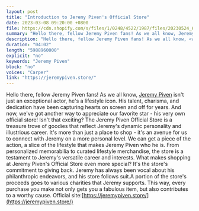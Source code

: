 ```yaml
---
layout: post
title: "Introduction to Jeremy Piven's Official Store"
date: 2023-03-08 09:20:00 +0800
file: https://cdn.shopify.com/s/files/1/0248/4522/1987/files/20230524_6.mp3?v=1684895793
summary: "Hello there, fellow Jeremy Piven fans! As we all know, Jeremy Piven isn't just an exceptional actor, he's a lifestyle icon. His talent, charisma, and dedication have been capturing hearts on screen and off for years. And now, we've got another way to appreciate our favorite star - his very own official store! Isn't that exciting? The Jeremy Piven Official Store is a treasure trove of goodies that reflect Jeremy's dynamic personality and illustrious career. It's more than just a place to shop - it's an avenue for us to connect with Jeremy on a more personal level. We can get a piece of the action, a slice of the lifestyle that makes Jeremy Piven who he is. From personalized memorabilia to curated lifestyle merchandise, the store is a testament to Jeremy's versatile career and interests. What makes shopping at Jeremy Piven's Official Store even more special? It's the store's commitment to giving back. Jeremy has always been vocal about his philanthropic endeavors, and his store follows suit.A portion of the store's proceeds goes to various charities that Jeremy supports. This way, every purchase you make not only gets you a fabulous item, but also contributes to a worthy cause. "
description: "Hello there, fellow Jeremy Piven fans! As we all know, <a href='https://jeremypiven.store/'>Jeremy Piven</a> isn't just an exceptional actor, he's a lifestyle icon. His talent, charisma, and dedication have been capturing hearts on screen and off for years. And now, we've got another way to appreciate our favorite star - his very own official store! Isn't that exciting? The Jeremy Piven Official Store is a treasure trove of goodies that reflect Jeremy's dynamic personality and illustrious career. It's more than just a place to shop - it's an avenue for us to connect with Jeremy on a more personal level. We can get a piece of the action, a slice of the lifestyle that makes Jeremy Piven who he is. From personalized memorabilia to curated lifestyle merchandise, the store is a testament to Jeremy's versatile career and interests. What makes shopping at Jeremy Piven's Official Store even more special? It's the store's commitment to giving back. Jeremy has always been vocal about his philanthropic endeavors, and his store follows suit.A portion of the store's proceeds goes to various charities that Jeremy supports. This way, every purchase you make not only gets you a fabulous item, but also contributes to a worthy cause.  Official site:<a href='https://jeremypiven.store/'>https://jeremypiven.store/</a> "
duration: "04:02"
length: "5988960000"
explicit: "no"
keywords: "Jeremy Piven"
block: "no"
voices: "Carper"
link: "https://jeremypiven.store/"
---
```


Hello there, fellow Jeremy Piven fans! As we all know, [Jeremy Piven](https://jeremypiven.store/) isn't just an exceptional actor, he's a lifestyle icon. His talent, charisma, and dedication have been capturing hearts on screen and off for years. And now, we've got another way to appreciate our favorite star - his very own official store! Isn't that exciting? The Jeremy Piven Official Store is a treasure trove of goodies that reflect Jeremy's dynamic personality and illustrious career. It's more than just a place to shop - it's an avenue for us to connect with Jeremy on a more personal level. We can get a piece of the action, a slice of the lifestyle that makes Jeremy Piven who he is. From personalized memorabilia to curated lifestyle merchandise, the store is a testament to Jeremy's versatile career and interests. What makes shopping at Jeremy Piven's Official Store even more special? It's the store's commitment to giving back. Jeremy has always been vocal about his philanthropic endeavors, and his store follows suit.A portion of the store's proceeds goes to various charities that Jeremy supports. This way, every purchase you make not only gets you a fabulous item, but also contributes to a worthy cause. Official site:[https://jeremypiven.store/](https://jeremypiven.store/)
